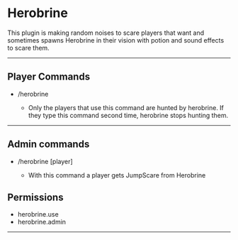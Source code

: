 # Herobrine

This plugin is making random noises to scare players that want and sometimes spawns Herobrine in their vision with potion and sound effects to scare them.

---

## Player Commands

* /herobrine

    * Only the players that use this command are hunted by herobrine. If they type this command second time, herobrine stops hunting them.

---

## Admin commands

* /herobrine [player]

    * With this command a player gets JumpScare from Herobrine

## Permissions 

* herobrine.use
* herobrine.admin

---

